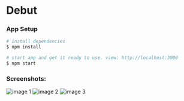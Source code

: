 # Debut

### App Setup
```bash
# install dependencies 
$ npm install

# start app and get it ready to use. view: http://localhost:3000
$ npm start
```

### Screenshots:
![image 1](https://user-images.githubusercontent.com/59766658/222926834-7b5229bc-e221-48ff-a341-2789915905a1.png)
![image 2](https://user-images.githubusercontent.com/59766658/222926845-ac3c0ccf-bc2f-44eb-a978-21cd6d8a4195.png)
![image 3](https://user-images.githubusercontent.com/59766658/222926846-aeadf1a5-8c01-43a8-a2c5-a0e9e74f92c9.png)


